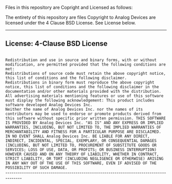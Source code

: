 
Files in this repository are Copright and Licensed as follows:

The entirety of this repository are files Copyright to Analog Devices are licensed under the 4 Clause BSD License. See License below.

--------------------------------------------------------------------------------------

## License: 4-Clause BSD License
<code>
Redistribution and use in source and binary forms, with or without modification, are permitted provided that the following conditions are met:
Redistributions of source code must retain the above copyright notice, this list of conditions and the following disclaimer.
Redistributions in binary form must reproduce the above copyright notice, this list of conditions and the following disclaimer in the documentation and/or other materials provided with the distribution.
All advertising materials mentioning features or use of this software must display the following acknowledgement: This product includes software developed Analog Devices Inc.
Neither the name of Analog Devices Inc. nor the names of its contributors may be used to endorse or promote products derived from this software without specific prior written permission. THIS SOFTWARE IS PROVIDED BY Analog Devices Inc. "AS IS" AND ANY EXPRESS OR IMPLIED WARRANTIES, INCLUDING, BUT NOT LIMITED TO, THE IMPLIED WARRANTIES OF MERCHANTABILITY AND FITNESS FOR A PARTICULAR PURPOSE ARE DISCLAIMED. IN NO EVENT SHALL Analog Devices Inc. BE LIABLE FOR ANY DIRECT, INDIRECT, INCIDENTAL, SPECIAL, EXEMPLARY, OR CONSEQUENTIAL DAMAGES (INCLUDING, BUT NOT LIMITED TO, PROCUREMENT OF SUBSTITUTE GOODS OR SERVICES; LOSS OF USE, DATA, OR PROFITS; OR BUSINESS INTERRUPTION) HOWEVER CAUSED AND ON ANY THEORY OF LIABILITY, WHETHER IN CONTRACT, STRICT LIABILITY, OR TORT (INCLUDING NEGLIGENCE OR OTHERWISE) ARISING IN ANY WAY OUT OF THE USE OF THIS SOFTWARE, EVEN IF ADVISED OF THE POSSIBILITY OF SUCH DAMAGE.
</code>
--------------------------------------------------------------------------------------


